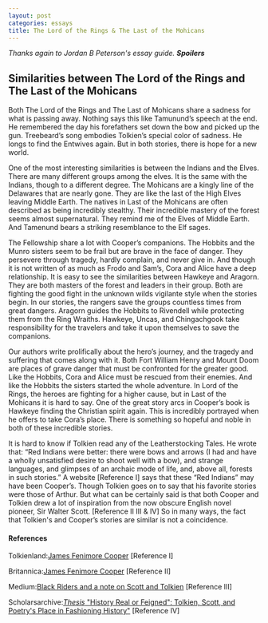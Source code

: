 ```yaml
---
layout: post
categories: essays
title: The Lord of the Rings & The Last of the Mohicans
---
```


_Thanks again to Jordan B Peterson's essay guide. **Spoilers**_

## Similarities between The Lord of the Rings and The Last of the Mohicans

Both The Lord of the Rings and The Last of Mohicans share a sadness for what is passing away. Nothing says this like Tamunund’s speech at the end. He remembered the day his forefathers set down the bow and picked up the gun. Treebeard’s song embodies Tolkien’s special color of sadness. He longs to find the Entwives again. But in both stories, there is hope for a new world.

One of the most interesting similarities is between the Indians and the Elves. There are many different groups among the elves. It is the same with the Indians, though to a different degree. The Mohicans are a kingly line of the Delawares that are nearly gone. They are like the last of the High Elves leaving Middle Earth. The natives in Last of the Mohicans are often described as being incredibly stealthy. Their incredible mastery of the forest seems almost supernatural. They remind me of the Elves of Middle Earth. And Tamenund bears a striking resemblance to the Elf sages.

The Fellowship share a lot with Cooper’s companions. The Hobbits and the Munro sisters seem to be frail but are brave in the face of danger. They persevere through tragedy, hardly complain, and never give in. And though it is not written of as much as Frodo and Sam’s, Cora and Alice have a deep relationship. It is easy to see the similarities between Hawkeye and Aragorn. They are both masters of the forest and leaders in their group. Both are fighting the good fight in the unknown wilds vigilante style when the stories begin. In our stories, the rangers save the groups countless times from great dangers. Aragorn guides the Hobbits to Rivendell while protecting them from the Ring Wraiths. Hawkeye, Uncas, and Chingachgook take responsibility for the travelers and take it upon themselves to save the companions.

Our authors write prolifically about the hero’s journey, and the tragedy and suffering that comes along with it. Both Fort William Henry and Mount Doom are places of grave danger that must be confronted for the greater good. Like the Hobbits, Cora and Alice must be rescued from their enemies. And like the Hobbits the sisters started the whole adventure. In Lord of the Rings, the heroes are fighting for a higher cause, but in Last of the Mohicans it is hard to say. One of the great story arcs in Cooper’s book is Hawkeye finding the Christian spirit again. This is incredibly portrayed when he offers to take Cora’s place. There is something so hopeful and noble in both of these incredible stories.

It is hard to know if Tolkien read any of the Leatherstocking Tales. He wrote that: “Red Indians were better: there were bows and arrows (I had and have a wholly unsatisfied desire to shoot well with a bow), and strange languages, and glimpses of an archaic mode of life, and, above all, forests in such stories.” A website [Reference I] says that these “Red Indians” may have been Cooper’s. Though Tolkien goes on to say that his favorite stories were those of Arthur. But what can be certainly said is that both Cooper and Tolkien drew a lot of inspiration from the now obscure English novel pioneer, Sir Walter Scott. [Reference II III & IV] So in many ways, the fact that Tolkien's and Cooper’s stories are similar is not a coincidence.


#### References

Tolkienland:[James Fenimore Cooper](https://tolkienland.wordpress.com/tag/james-fenimore-cooper) [Reference I]

Britannica:[James Fenimore Cooper](britannica.com/biography/James-Fenimore-Cooper) [Reference II] 

Medium:[Black Riders and a note on Scott and Tolkien](https://medium.com/adams-notebook/black-riders-a-note-on-scott-and-tolkien-49b5cb879fd6) [Reference III]

Scholarsarchive:[_Thesis_ "History Real or Feigned": Tolkien, Scott, and Poetry's Place in Fashioning History"](https://scholarsarchive.byu.edu/cgi/viewcontent.cgi?article=7476&context=etd)  [Reference IV]


